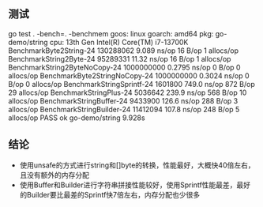 ## 测试
go test . -bench=. -benchmem
goos: linux
goarch: amd64
pkg: go-demo/string
cpu: 13th Gen Intel(R) Core(TM) i7-13700K
BenchmarkByte2String-24                 130288062                9.089 ns/op          16 B/op          1 allocs/op
BenchmarkString2Byte-24                 95289331                11.32 ns/op           16 B/op          1 allocs/op
BenchmarkString2ByteNoCopy-24           1000000000               0.2795 ns/op          0 B/op          0 allocs/op
BenchmarkByte2StringNoCopy-24           1000000000               0.3024 ns/op          0 B/op          0 allocs/op
BenchmarkStringSprintf-24                1601800               749.0 ns/op           872 B/op         29 allocs/op
BenchmarkStringPlus-24                   5036642               239.9 ns/op           568 B/op         10 allocs/op
BenchmarkStringBuffer-24                 9433900               126.6 ns/op           288 B/op          3 allocs/op
BenchmarkStringBuilder-24               11412094               107.8 ns/op           248 B/op          5 allocs/op
PASS
ok      go-demo/string  9.928s

## 结论
- 使用unsafe的方式进行string和[]byte的转换，性能最好，大概快40倍左右，且没有额外的内存分配
- 使用Buffer和Builder进行字符串拼接性能较好，使用Sprintf性能最差，最好的Builder要比最差的Sprintf快7倍左右，内存分配也少很多
